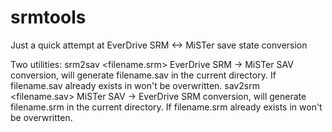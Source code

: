 # srmtools
Just a quick attempt at EverDrive SRM <-> MiSTer save state conversion

Two utilities:
srm2sav <filename.srm> EverDrive SRM -> MiSTer SAV conversion, will generate filename.sav in the current directory. If filename.sav already exists in won't be overwritten.
sav2srm <filename.sav> MiSTer SAV -> EverDrive SRM conversion, will generate filename.srm in the current directory. If filename.srm already exists in won't be overwritten.
